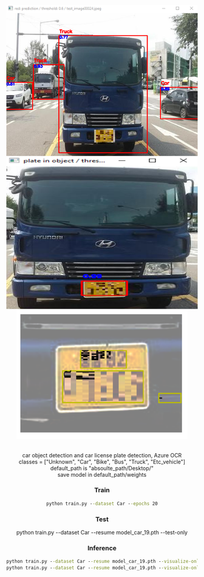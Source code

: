 <div align="center">
<p>
<img width="550" src="img/car_detection.png">
<img width="550" height="400" src="img/license_plate_detection.png">
<img width="450" src="img/OCR.png">
</p>
<br>
<div>
car object detection and car license plate detection, Azure OCR<br>
classes = ["Unknown", "Car", "Bike", "Bus", "Truck", "Etc_vehicle"]<br>
default_path is "absoulte_path/Desktop/"<br>
save model in default_path/weights<br>
</div>

### Train
```cmd
python train.py --dataset Car --epochs 20
```


### Test
python train.py --dataset Car --resume model_car_19.pth --test-only


### Inference
```cmd
python train.py --dataset Car --resume model_car_19.pth --visualize-only
python train.py --dataset Car --resume model_car_19.pth --visualize-only --visualize-plate --valid-only-img
```

<br>
<br>
